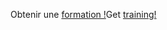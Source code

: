 <span data-ttu-id="49491-101">Obtenir une [formation !](/learn/browse/?products=dynamics-business-central)</span><span class="sxs-lookup"><span data-stu-id="49491-101">Get [training!](/learn/browse/?products=dynamics-business-central)</span></span>
